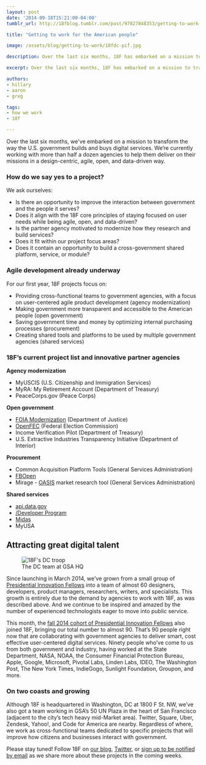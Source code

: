 ```yaml
---
layout: post
date: '2014-09-18T15:21:00-04:00'
tumblr_url: http://18fblog.tumblr.com/post/97827848353/getting-to-work-for-the-american-people

title: "Getting to work for the American people"

image: /assets/blog/getting-to-work/18fdc-pif.jpg

description: Over the last six months, 18F has embarked on a mission to transform the way the U.S. Government builds and buys digital services. We’re currently working with more than half a dozen agencies to help them deliver on their missions in a design-centric, agile, open, and data-driven way.

excerpt: Over the last six months, 18F has embarked on a mission to transform the way the U.S. Government builds and buys digital services. We’re currently working with more than half a dozen agencies to help them deliver on their missions in a design-centric, agile, open, and data-driven way.

authors:
- hillary
- aaron
- greg

tags:
- how we work
- 18f

---
```


Over the last six months, we've embarked on a mission to transform the
way the U.S. government builds and buys digital services. We’re
currently working with more than half a dozen agencies to help them
deliver on their missions in a design-centric, agile, open, and
data-driven way.

### How do we say yes to a project?

We ask ourselves:

-   Is there an opportunity to improve the interaction between
    government and the people it serves?
-   Does it align with the 18F core principles of staying focused on
    user needs while being agile, open, and data-driven?
-   Is the partner agency motivated to modernize how they research and
    build services?
-   Does it fit within our project focus areas?
-   Does it contain an opportunity to build a cross-government shared
    platform, service, or module?

### Agile development already underway

For our first year, 18F projects focus on:

-   Providing cross-functional teams to government agencies, with a
    focus on user-centered agile product development (agency
    modernization)
-   Making government more transparent and accessible to the American
    people (open government)
-   Saving government time and money by optimizing internal purchasing
    processes (procurement)
-   Creating shared tools and platforms to be used by multiple
    government agencies (shared services)

### 18F’s current project list and innovative partner agencies

**Agency modernization**

-   MyUSCIS (U.S. Citizenship and Immigration Services)
-   MyRA: My Retirement Account (Department of Treasury)
-   PeaceCorps.gov (Peace Corps)

**Open government**

-   [FOIA
    Modernization](https://18f.gsa.gov/2014/09/04/a-new-look-at-the-freedom-of-information-act/)
    (Department of Justice)
-   [OpenFEC](https://18f.gsa.gov/2014/08/21/creating-an-open-fec/)
    (Federal Election Commission)
-   Income Verification Pilot (Department of Treasury)
-   U.S. Extractive Industries Transparency Initiative (Department of
    Interior)

**Procurement**

-   Common Acquisition Platform Tools (General Services Administration)
-   [FBOpen](http://fbopen.gsa.gov/)
-   Mirage - [OASIS](http://www.gsa.gov/oasis) market research tool
    (General Services Administration)

**Shared services**

-   [api.data.gov](http://api.data.gov/)
-   [/Developer
    Program](https://18f.gsa.gov/2014/05/29/announcing-the-developer-program-a-new-hub-for/)
-   [Midas](https://18f.gsa.gov/2014/07/16/midas-a-marketplace-for-innovation-in-government/)
-   MyUSA

Attracting great digital talent
-------------------------------

<figure>
  <img src="{{ site.baseurl }}/assets/blog/getting-to-work/18fdc-pif.jpg" alt="18F's DC troop">
  <figcaption>The DC team at GSA HQ</figcaption>
</figure>

Since launching in March 2014, we've grown from a small group of
[Presidential Innovation Fellows](https://wh.gov/innovationfellows) into
a team of almost 60 designers, developers, product managers,
researchers, writers, and specialists. This growth is entirely due to
the demand by agencies to work with 18F, as was described above. And we
continue to be inspired and amazed by the number of experienced
technologists eager to move into public service.

This month, the [fall 2014 cohort of Presidential Innovation
Fellows](https://obamawhitehouse.archives.gov/innovationfellows/meet-the-fellows#section-round-3)
also joined 18F, bringing our total number to almost 90. That’s 90
people right now that are collaborating with government agencies to
deliver smart, cost effective user-centered digital services. Ninety
people who’ve come to us from both government and industry, having
worked at the State Department, NASA, NOAA, the Consumer Financial
Protection Bureau, Apple, Google, Microsoft, Pivotal Labs, Linden Labs,
IDEO, The Washington Post, The New York Times, IndieGogo, Sunlight
Foundation, Groupon, and more.

### On two coasts and growing

Although 18F is headquartered in Washington, DC at 1800 F St. NW, we’ve
also got a team working in GSA’s 50 UN Plaza in the heart of San
Francisco (adjacent to the city’s tech heavy mid-Market area). Twitter,
Square, Uber, Zendesk, Yahoo!, and Code for America are nearby.
Regardless of where, we work as cross-functional teams dedicated to
specific projects that will improve how citizens and businesses interact
with government.

Please stay tuned! Follow 18F on [our blog](https://18f.gsa.gov),
[Twitter](https://twitter.com/18f), or [sign up to be notified by
email](https://18f.gsa.gov/#contact) as we share more about these
projects in the coming weeks.
